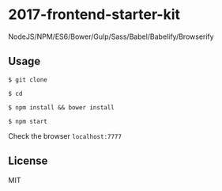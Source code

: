 # 2017-frontend-starter-kit

NodeJS/NPM/ES6/Bower/Gulp/Sass/Babel/Babelify/Browserify

## Usage

```
$ git clone
```

```
$ cd
```

```
$ npm install && bower install
```

```
$ npm start
```

Check the browser `localhost:7777`

## License
MIT
